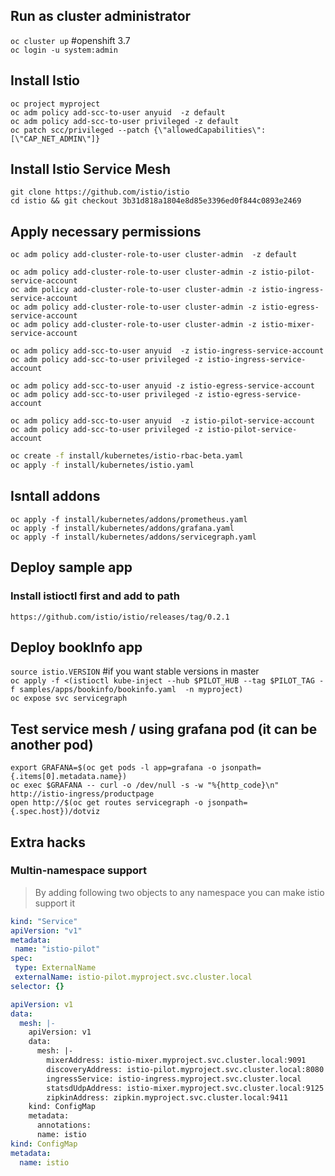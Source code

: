 
## Run as cluster administrator
`oc cluster up`  #openshift 3.7     
`oc login -u system:admin`

## Install Istio
`oc project myproject`  
`oc adm policy add-scc-to-user anyuid  -z default`  
`oc adm policy add-scc-to-user privileged -z default`  
`oc patch scc/privileged --patch {\"allowedCapabilities\":[\"CAP_NET_ADMIN\"]}`


## Install Istio Service Mesh
`git clone https://github.com/istio/istio`   
`cd istio && git checkout 3b31d818a1804e8d85e3396ed0f844c0893e2469`      




## Apply necessary permissions 

`oc adm policy add-cluster-role-to-user cluster-admin  -z default`   

`oc adm policy add-cluster-role-to-user cluster-admin -z istio-pilot-service-account`    
`oc adm policy add-cluster-role-to-user cluster-admin -z istio-ingress-service-account`    
`oc adm policy add-cluster-role-to-user cluster-admin -z istio-egress-service-account`  
`oc adm policy add-cluster-role-to-user cluster-admin -z istio-mixer-service-account`


`oc adm policy add-scc-to-user anyuid  -z istio-ingress-service-account`  
`oc adm policy add-scc-to-user privileged -z istio-ingress-service-account`   

`oc adm policy add-scc-to-user anyuid -z istio-egress-service-account`    
`oc adm policy add-scc-to-user privileged -z istio-egress-service-account`   

`oc adm policy add-scc-to-user anyuid  -z istio-pilot-service-account`  
`oc adm policy add-scc-to-user privileged -z istio-pilot-service-account` 


```sh
oc create -f install/kubernetes/istio-rbac-beta.yaml
oc apply -f install/kubernetes/istio.yaml
```  



## Isntall addons 
`oc apply -f install/kubernetes/addons/prometheus.yaml`  
`oc apply -f install/kubernetes/addons/grafana.yaml`  
`oc apply -f install/kubernetes/addons/servicegraph.yaml`  



## Deploy sample app
### Install istioctl first and add to path  
`https://github.com/istio/istio/releases/tag/0.2.1`  


## Deploy bookInfo app
`source istio.VERSION`   #if you want stable versions in master   
`oc apply -f <(istioctl kube-inject --hub $PILOT_HUB --tag $PILOT_TAG -f samples/apps/bookinfo/bookinfo.yaml  -n myproject)`  
`oc expose svc servicegraph`  


## Test service mesh / using grafana pod (it can be another pod)   
`export GRAFANA=$(oc get pods -l app=grafana -o jsonpath={.items[0].metadata.name})`  
`oc exec $GRAFANA -- curl -o /dev/null -s -w "%{http_code}\n" http://istio-ingress/productpage`   
`open http://$(oc get routes servicegraph -o jsonpath={.spec.host})/dotviz` 


## Extra hacks
### Multin-namespace support
> By adding following two objects to any namespace you can make istio support it

```yaml
kind: "Service"
apiVersion: "v1"
metadata:
 name: "istio-pilot"
spec:
 type: ExternalName
 externalName: istio-pilot.myproject.svc.cluster.local
selector: {}
```

```yaml
apiVersion: v1
data:
  mesh: |-
    apiVersion: v1
    data:
      mesh: |-
        mixerAddress: istio-mixer.myproject.svc.cluster.local:9091
        discoveryAddress: istio-pilot.myproject.svc.cluster.local:8080
        ingressService: istio-ingress.myproject.svc.cluster.local
        statsdUdpAddress: istio-mixer.myproject.svc.cluster.local:9125
        zipkinAddress: zipkin.myproject.svc.cluster.local:9411
    kind: ConfigMap
    metadata:
      annotations:
      name: istio
kind: ConfigMap
metadata:
  name: istio
```
